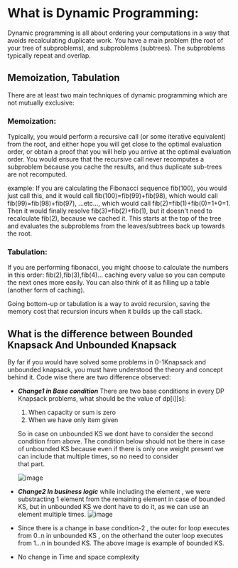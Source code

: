 # What is Dynamic Programming:
Dynamic programming is all about ordering your computations in a way that avoids recalculating duplicate work. 
You have a main problem (the root of your tree of subproblems), and subproblems (subtrees). The subproblems typically repeat and overlap.

## Memoization, Tabulation
There are at least two main techniques of dynamic programming which are not mutually exclusive:

### Memoization:
Typically, you would perform a recursive call (or some iterative equivalent) from the root, and either hope you will get close to the optimal evaluation order, 
or obtain a proof that you will help you arrive at the optimal evaluation order. You would ensure that the recursive call never recomputes a 
subproblem because you cache the results, and thus duplicate sub-trees are not recomputed.

example: If you are calculating the Fibonacci sequence fib(100), you would just call this, and it would call fib(100)=fib(99)+fib(98), 
which would call fib(99)=fib(98)+fib(97), ...etc..., which would call fib(2)=fib(1)+fib(0)=1+0=1. Then it would finally resolve fib(3)=fib(2)+fib(1), 
but it doesn't need to recalculate fib(2), because we cached it.
This starts at the top of the tree and evaluates the subproblems from the leaves/subtrees back up towards the root.

### Tabulation:
If you are performing fibonacci, you might choose to calculate the numbers in this order: fib(2),fib(3),fib(4)... 
caching every value so you can compute the next ones more easily. 
You can also think of it as filling up a table (another form of caching).

Going bottom-up or tabulation is a way to avoid recursion, saving the memory cost that recursion incurs when it builds up the call stack.


## What is the difference between Bounded Knapsack And Unbounded Knapsack
By far if you would have solved some problems in 0-1Knapsack and unbounded knapsack, you must have understood the theory and concept behind it.
Code wise there are two difference observed:
- ***Change1 in Base condition***
  There are two base conditions in every DP Knapsack problems, what should be the value of dp[i][s]:
   1. When capacity or sum is zero
   2. When we have only item given 

  So in case on unbounded KS we dont have to consider the second condition from above.
  The condition below should not be there in case of unbounded KS because even if there is only one weight present we can include that multiple times, so no need to consider   
  that part.
  
  ![image](https://user-images.githubusercontent.com/33947539/140558577-3ce6ce52-bb0f-4f00-9f8b-8371d636c898.png)
 
- ***Change2 In business logic*** 
while including the element , we were substracting 1 element from the remaining element in case of bounded KS, but in unbounded KS we dont have to do it, as we                  can use an element multiple times. 
![image](https://user-images.githubusercontent.com/33947539/140558655-73085d5d-ce41-49d0-bc1e-c388252ed661.png)

- Since there is a change in base condition-2 , the outer for loop executes from 0..n in unbounded KS , on the otherhand the outer loop executes from 1...n in bounded KS. The above image is example of bounded KS. 
- No change in Time and space complexity 
